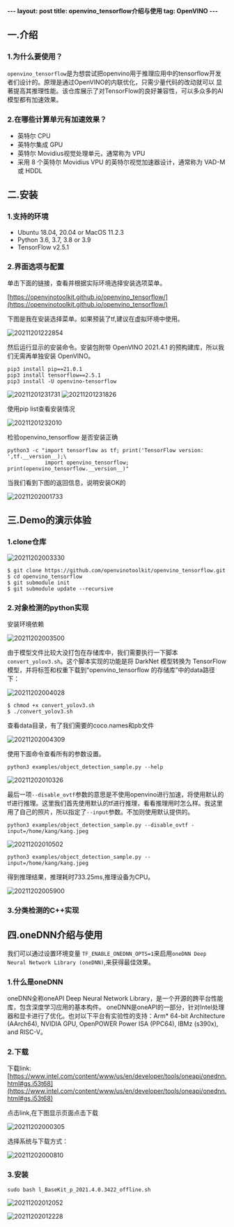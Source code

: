 **---
layout: post
title: openvino_tensorflow介绍与使用
tag: OpenVINO
---**

## 一.介绍

### 1.为什么要使用？

`openvino_tensorflow`是为想尝试把openvino用于推理应用中的tensorflow开发者们设计的。原理是通过OpenVINO的内联优化，只需少量代码的改动就可以
显著提高其推理性能。该仓库展示了对TensorFlow的良好兼容性，可以多众多的AI模型都有加速效果。

### 2.在哪些计算单元有加速效果？

- 英特尔 CPU
- 英特尔集成 GPU
- 英特尔 Movidius视觉处理单元，通常称为 VPU
- 采用 8 个英特尔 Movidius VPU 的英特尔视觉加速器设计，通常称为 VAD-M 或 HDDL

## 二.安装

### 1.支持的环境

- Ubuntu 18.04, 20.04 or MacOS 11.2.3
- Python 3.6, 3.7, 3.8 or 3.9
- TensorFlow v2.5.1

### 2.界面选项与配置

单击下面的链接，查看并根据实际环境选择安装选项菜单。

[https://openvinotoolkit.github.io/openvino_tensorflow/](https://openvinotoolkit.github.io/openvino_tensorflow/)

下图是我在安装选择菜单。如果预装了tf,建议在虚拟环境中使用。

![20211201222854](https://cdn.jsdelivr.net/gh/luckykang/picture_bed/blogs_images/20211201222854.png)

然后运行显示的安装命令。安装包附带 OpenVINO 2021.4.1 的预构建库，所以我们无需再单独安装 OpenVINO。

    pip3 install pip==21.0.1
    pip3 install tensorflow==2.5.1
    pip3 install -U openvino-tensorflow

![20211201231731](https://cdn.jsdelivr.net/gh/luckykang/picture_bed/blogs_images/20211201231731.png)
![20211201231826](https://cdn.jsdelivr.net/gh/luckykang/picture_bed/blogs_images/20211201231826.png)

使用pip list查看安装情况

![20211201232010](https://cdn.jsdelivr.net/gh/luckykang/picture_bed/blogs_images/20211201232010.png)

检验openvino_tensorflow 是否安装正确

    python3 -c "import tensorflow as tf; print('TensorFlow version: ',tf.__version__);\
                import openvino_tensorflow; print(openvino_tensorflow.__version__)"

当我们看到下图的返回信息，说明安装OK的

![20211202001733](https://cdn.jsdelivr.net/gh/luckykang/picture_bed/blogs_images/20211202001733.png)

## 三.Demo的演示体验

### 1.clone仓库

![20211202003330](https://cdn.jsdelivr.net/gh/luckykang/picture_bed/blogs_images/20211202003330.png)

    $ git clone https://github.com/openvinotoolkit/openvino_tensorflow.git
    $ cd openvino_tensorflow
    $ git submodule init
    $ git submodule update --recursive

### 2.对象检测的python实现

安装环境依赖

![20211202003500](https://cdn.jsdelivr.net/gh/luckykang/picture_bed/blogs_images/20211202003500.png)

由于模型文件比较大没打包在存储库中，我们需要执行一下脚本`convert_yolov3.sh`。这个脚本实现的功能是将 DarkNet 模型转换为 TensorFlow模型，并将标签和权重下载到“openvino_tensorflow 的存储库”中的data路径下：

![20211202004028](https://cdn.jsdelivr.net/gh/luckykang/picture_bed/blogs_images/20211202004028.png)

    $ chmod +x convert_yolov3.sh
    $ ./convert_yolov3.sh

查看data目录，有了我们需要的coco.names和pb文件

![20211202004309](https://cdn.jsdelivr.net/gh/luckykang/picture_bed/blogs_images/20211202004309.png)

使用下面命令查看所有的参数设置。

    python3 examples/object_detection_sample.py --help

![20211202010326](https://cdn.jsdelivr.net/gh/luckykang/picture_bed/blogs_images/20211202010326.png)

最后一项`--disable_ovtf`参数的意思是不使用openvino进行加速，将使用默认的tf进行推理。这里我们首先使用默认的tf进行推理，看看推理用时怎么样。我这里用了自己的照片，所以指定了`--input`参数。不加则使用默认提供的。

    python3 examples/object_detection_sample.py --disable_ovtf -input=/home/kang/kang.jpeg


![20211202010502](https://cdn.jsdelivr.net/gh/luckykang/picture_bed/blogs_images/20211202010502.png)

    python3 examples/object_detection_sample.py --input=/home/kang/kang.jpeg

得到推理结果，推理耗时733.25ms,推理设备为CPU。

![20211202005900](https://cdn.jsdelivr.net/gh/luckykang/picture_bed/blogs_images/20211202005900.png)

### 3.分类检测的C++实现





## 四.oneDNN介绍与使用

我们可以通过设置环境变量 `TF_ENABLE_ONEDNN_OPTS=1`来启用`oneDNN Deep Neural Network Library (oneDNN)`,来获得最佳效果。

### 1.什么是oneDNN

oneDNN全称oneAPI Deep Neural Network Library，是一个开源的跨平台性能库，包含深度学习应用的基本构件。 oneDNN是oneAPI的一部分，针对Intel处理器和显卡进行了优化。也对以下平台有实验性的支持：Arm* 64-bit Architecture (AArch64), NVIDIA GPU, OpenPOWER Power ISA (PPC64), IBMz (s390x), and RISC-V。

### 2.下载

下载link:[https://www.intel.com/content/www/us/en/developer/tools/oneapi/onednn.html#gs.i53t68](https://www.intel.com/content/www/us/en/developer/tools/oneapi/onednn.html#gs.i53t68)

点击link,在下图显示页面点击下载

![20211202000305](https://cdn.jsdelivr.net/gh/luckykang/picture_bed/blogs_images/20211202000305.png)

选择系统与下载方式：

![20211202000810](https://cdn.jsdelivr.net/gh/luckykang/picture_bed/blogs_images/20211202000810.png)

### 3.安装

    sudo bash l_BaseKit_p_2021.4.0.3422_offline.sh

![20211202012052](https://cdn.jsdelivr.net/gh/luckykang/picture_bed/blogs_images/20211202012052.png)

![20211202012228](https://cdn.jsdelivr.net/gh/luckykang/picture_bed/blogs_images/20211202012228.png)


